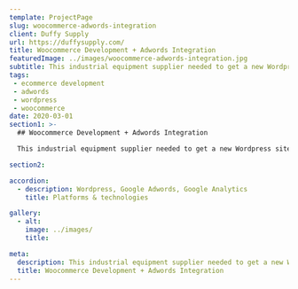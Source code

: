 ```yaml
---
template: ProjectPage
slug: woocommerce-adwords-integration
client: Duffy Supply
url: https://duffysupply.com/
title: Woocommerce Development + Adwords Integration
featuredImage: ../images/woocommerce-adwords-integration.jpg
subtitle: This industrial equipment supplier needed to get a new Wordpress site setup and integrated with Google Adwords quickly
tags:
 - ecommerce development
 - adwords
 - wordpress
 - woocommerce
date: 2020-03-01
section1: >-
  ## Woocommerce Development + Adwords Integration

  This industrial equipment supplier needed to get a new Wordpress site setup and integrated with Google Adwords quickly

section2:

accordion:
  - description: Wordpress, Google Adwords, Google Analytics
    title: Platforms & technologies

gallery:
  - alt:
    image: ../images/
    title:

meta:
  description: This industrial equipment supplier needed to get a new Wordpress site setup and integrated with Google Adwords quickly
  title: Woocommerce Development + Adwords Integration
---
```

